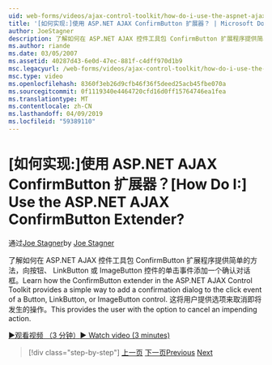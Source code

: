 ```yaml
---
uid: web-forms/videos/ajax-control-toolkit/how-do-i-use-the-aspnet-ajax-confirmbutton-extender
title: '[如何实现:]使用 ASP.NET AJAX ConfirmButton 扩展器？ | Microsoft Docs'
author: JoeStagner
description: 了解如何在 ASP.NET AJAX 控件工具包 ConfirmButton 扩展程序提供简单的方法向一个按钮，L.的单击事件添加一个确认对话框...
ms.author: riande
ms.date: 03/05/2007
ms.assetid: 40287d43-6e0d-47ec-881f-c4dff970d1b9
msc.legacyurl: /web-forms/videos/ajax-control-toolkit/how-do-i-use-the-aspnet-ajax-confirmbutton-extender
msc.type: video
ms.openlocfilehash: 8360f3eb26d9cfb46f36f5deed25acb45fbe070a
ms.sourcegitcommit: 0f1119340e4464720cfd16d0ff15764746ea1fea
ms.translationtype: MT
ms.contentlocale: zh-CN
ms.lasthandoff: 04/09/2019
ms.locfileid: "59389110"
---
```

# <a name="how-do-i-use-the-aspnet-ajax-confirmbutton-extender"></a><span data-ttu-id="a82a6-104">[如何实现:]使用 ASP.NET AJAX ConfirmButton 扩展器？</span><span class="sxs-lookup"><span data-stu-id="a82a6-104">[How Do I:] Use the ASP.NET AJAX ConfirmButton Extender?</span></span>

<span data-ttu-id="a82a6-105">通过[Joe Stagner](https://github.com/JoeStagner)</span><span class="sxs-lookup"><span data-stu-id="a82a6-105">by [Joe Stagner](https://github.com/JoeStagner)</span></span>

<span data-ttu-id="a82a6-106">了解如何在 ASP.NET AJAX 控件工具包 ConfirmButton 扩展程序提供简单的方法，向按钮、 LinkButton 或 ImageButton 控件的单击事件添加一个确认对话框。</span><span class="sxs-lookup"><span data-stu-id="a82a6-106">Learn how the ConfirmButton extender in the ASP.NET AJAX Control Toolkit provides a simple way to add a confirmation dialog to the click event of a Button, LinkButton, or ImageButton control.</span></span> <span data-ttu-id="a82a6-107">这将用户提供选项来取消即将发生的操作。</span><span class="sxs-lookup"><span data-stu-id="a82a6-107">This provides the user with the option to cancel an impending action.</span></span>

[<span data-ttu-id="a82a6-108">&#9654;观看视频 （3 分钟）</span><span class="sxs-lookup"><span data-stu-id="a82a6-108">&#9654; Watch video (3 minutes)</span></span>](https://channel9.msdn.com/Blogs/ASP-NET-Site-Videos/how-do-i-use-the-aspnet-ajax-confirmbutton-extender)

> [!div class="step-by-step"]
> <span data-ttu-id="a82a6-109">[上一页](how-do-i-get-started-with-the-aspnet-ajax-animation-extender-control.md)
> [下一页](how-do-i-use-the-aspnet-ajax-slider-control.md)</span><span class="sxs-lookup"><span data-stu-id="a82a6-109">[Previous](how-do-i-get-started-with-the-aspnet-ajax-animation-extender-control.md)
[Next](how-do-i-use-the-aspnet-ajax-slider-control.md)</span></span>
